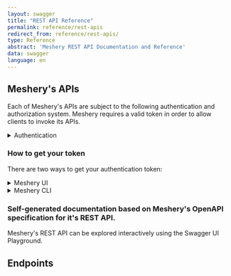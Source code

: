 ```yaml
---
layout: swagger
title: "REST API Reference"
permalink: reference/rest-apis
redirect_from: reference/rest-apis/
type: Reference
abstract: 'Meshery REST API Documentation and Reference'
data: swagger
language: en
---
```

## Meshery's APIs

Each of Meshery's APIs are subject to the following authentication and authorization system. Meshery requires a valid token in order to allow clients to invoke its APIs.

<details>
  <summary>Authentication</summary>
  Requests to any of the API endpoints must be authenticated and include a valid JWT access token in the HTTP headers. Type of authentication is determined by the selected [Provider](#providers). Use of the Local Provider, "None", puts Meshery into single-user mode and does not require authentication. {% include alert.html type="dark" title="What are authentication tokens?" content="Meshery authentication tokens allow users or systems to authenticate with Meshery Server via either its two clients, <a href='/reference/mesheryctl'>Meshery CLI</a> and <a href='/extensibility/api#how-to-get-your-token'>Meshery UI</a>, or its two APIs: <a href='/reference/rest-apis'>REST</a> or <a href='/reference/graphql-apis'>GraphQL</a>. <p>Meshery's authentication token system provide secure access to Meshery's powerful management features.</p>" %}
</details>

### How to get your token

There are two ways to get your authentication token:

<details>
  <summary>Meshery UI</summary>

Using Meshery UI, you can get a copy of your authentication token by following these steps:
<br/>
1. Log into Meshery by selecting your identity provider of choice (typically found at <code style="
    color: inherit;
    padding: 0.2em 0.4em;
    margin: 0;
    font-size: 85%;
    word-break: normal;
    background-color: var(--color-primary-dark);
    border-radius: 0.25rem;
    ">http:\\{meshery-server}:9081/provider</code>)
<br/>


2. Navigate to your user's avatar in the upper righthand corner and select "Get Token" from the dropdown of profile section:

  <a href="{{ site.baseurl }}/assets/img/token/MesheryTokenUI.png"><img alt="Meshery Dashboard" src="{{ site.baseurl }}/assets/img/token/MesheryTokenUI.png" width="680" height="400"/></a>
  <br/>

</details>

<details>
  <summary>Meshery CLI</summary>
  <br />
Using <a href='/reference/mesheryctl'>Meshery CLI</a>, you can get a copy of your authentication token by executing this command:
  <br/>
  <br/>
  <pre class="codeblock-pre">
  <div class="codeblock"><div class="clipboardjs">mesheryctl system login</div></div>
  </pre>
  <br />
  <br />
  In order to use this command, you must have a web browser available on your system (this command cannot be executed on a headless system). 

</details>


### Self-generated documentation based on Meshery's OpenAPI specification for it's REST API.  
Meshery's REST API can be explored interactively using the Swagger UI Playground.

## Endpoints
